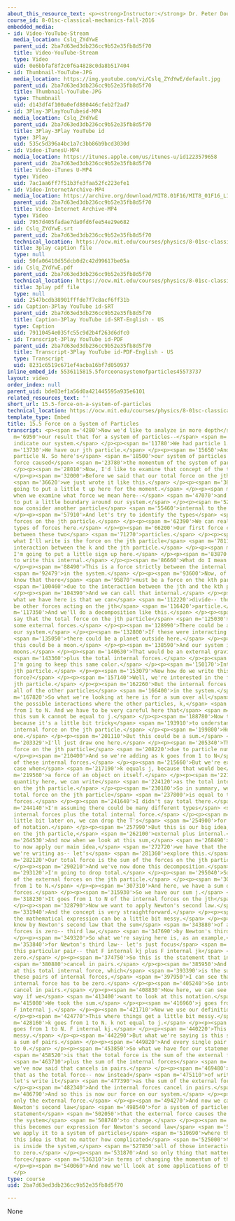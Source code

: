 ```yaml
---
about_this_resource_text: <p><strong>Instructor:</strong> Dr. Peter Dourmashkin</p>
course_id: 8-01sc-classical-mechanics-fall-2016
embedded_media:
- id: Video-YouTube-Stream
  media_location: Cslq_ZYdYwE
  parent_uid: 2ba7d63ed3db236cc9b52e35fb8d5f70
  title: Video-YouTube-Stream
  type: Video
  uid: 0e6bbfaf8f2c0f6a4828c0da8b517404
- id: Thumbnail-YouTube-JPG
  media_location: https://img.youtube.com/vi/Cslq_ZYdYwE/default.jpg
  parent_uid: 2ba7d63ed3db236cc9b52e35fb8d5f70
  title: Thumbnail-YouTube-JPG
  type: Thumbnail
  uid: d143df4f100a0efd880446cfeb2f2ad7
- id: 3Play-3PlayYouTubeid-MP4
  media_location: Cslq_ZYdYwE
  parent_uid: 2ba7d63ed3db236cc9b52e35fb8d5f70
  title: 3Play-3Play YouTube id
  type: 3Play
  uid: 535c5d396a4bc1a7c3bb86b9bcd3030d
- id: Video-iTunesU-MP4
  media_location: https://itunes.apple.com/us/itunes-u/id1223579658
  parent_uid: 2ba7d63ed3db236cc9b52e35fb8d5f70
  title: Video-iTunes U-MP4
  type: Video
  uid: 7ac1aa6ff7f51b3fe3faa52fc223efe1
- id: Video-InternetArchive-MP4
  media_location: https://archive.org/download/MIT8.01F16/MIT8_01F16_L15v05_360p.mp4
  parent_uid: 2ba7d63ed3db236cc9b52e35fb8d5f70
  title: Video-Internet Archive-MP4
  type: Video
  uid: 7957d405fadae7da0fd6fee54e29e682
- id: Cslq_ZYdYwE.srt
  parent_uid: 2ba7d63ed3db236cc9b52e35fb8d5f70
  technical_location: https://ocw.mit.edu/courses/physics/8-01sc-classical-mechanics-fall-2016/week-5-momentum-and-impulse/15.5-force-on-a-system-of-particles/15.5-force-on-a-system-of-particles/Cslq_ZYdYwE.srt
  title: 3play caption file
  type: null
  uid: 50fa06410d55dcb0d2c42d99617be05a
- id: Cslq_ZYdYwE.pdf
  parent_uid: 2ba7d63ed3db236cc9b52e35fb8d5f70
  technical_location: https://ocw.mit.edu/courses/physics/8-01sc-classical-mechanics-fall-2016/week-5-momentum-and-impulse/15.5-force-on-a-system-of-particles/15.5-force-on-a-system-of-particles/Cslq_ZYdYwE.pdf
  title: 3play pdf file
  type: null
  uid: 2547bcdb38901fffde7f7c8acf6ff31b
- id: Caption-3Play YouTube id-SRT
  parent_uid: 2ba7d63ed3db236cc9b52e35fb8d5f70
  title: Caption-3Play YouTube id-SRT-English - US
  type: Caption
  uid: 79110454e035fc55c9d2b4f263d6dfc0
- id: Transcript-3Play YouTube id-PDF
  parent_uid: 2ba7d63ed3db236cc9b52e35fb8d5f70
  title: Transcript-3Play YouTube id-PDF-English - US
  type: Transcript
  uid: 8231c6519c671ef4acba16bf7d050937
inline_embed_id: 5536115815.5forceonasystemofparticles45573737
layout: video
order_index: null
parent_uid: bde03ef1a56d0a421445595a935e6101
related_resources_text: ''
short_url: 15.5-force-on-a-system-of-particles
technical_location: https://ocw.mit.edu/courses/physics/8-01sc-classical-mechanics-fall-2016/week-5-momentum-and-impulse/15.5-force-on-a-system-of-particles/15.5-force-on-a-system-of-particles
template_type: Embed
title: 15.5 Force on a System of Particles
transcript: <p><span m='4280'>Now we'd like to analyze in more depth</span> <span
  m='6950'>our result that for a system of particles--</span> <span m='9900'>so let's
  indicate our system.</span> </p><p><span m='11780'>We had particle 1.</span> </p><p><span
  m='13730'>We have our jth particle.</span> </p><p><span m='15650'>And we have a
  particle N. So here's</span> <span m='18500'>our system of particles where the total
  force caused</span> <span m='23780'>the momentum of the system of particles to change.</span>
  </p><p><span m='28010'>Now, I'd like to examine that concept of the total force.</span>
  </p><p><span m='32000'>Before we said that our total force on the jth particle--</span>
  <span m='36620'>we just wrote it like this.</span> </p><p><span m='38870'>And I'm
  going to put a little t up here for the moment.</span> </p><p><span m='42630'>Because
  when we examine what force we mean here--</span> <span m='47070'>and I also want
  to put a little boundary around our system.</span> </p><p><span m='52580'>And let's
  now consider another particle</span> <span m='55460'>internal to the system.</span>
  </p><p><span m='57910'>And let's try to identify the types</span> <span m='60230'>of
  forces on the jth particle.</span> </p><p><span m='62390'>We can really have two
  types of forces here.</span> </p><p><span m='66200'>Our first force can be an interaction
  between these two</span> <span m='71270'>particles.</span> </p><p><span m='72450'>So
  what I'll write is the force on the jth particle</span> <span m='78110'>due to the
  interaction between the k and the jth particle.</span> </p><p><span m='82079'>And
  I'm going to put a little sign up here.</span> </p><p><span m='83870'>I'm going
  to write this internal.</span> </p><p><span m='86660'>What do I mean by internal?</span>
  </p><p><span m='88490'>This is a force strictly between the internal particles</span>
  <span m='92479'>in the system.</span> </p><p><span m='93600'>Now, of course, we
  know that there</span> <span m='95870'>must be a force on the kth particle</span>
  <span m='100460'>due to the interaction between the jth and the kth particle.</span>
  </p><p><span m='104390'>And we can call that internal.</span> </p><p><span m='107810'>So
  what we have here is that we can</span> <span m='112220'>divide-- there can still
  be other forces acting on the jth</span> <span m='116420'>particle.</span> </p><p><span
  m='117350'>And we'll do a decomposition like this.</span> </p><p><span m='120060'>We'll
  say that the total force on the jth particle</span> <span m='125030'>can come from
  some external forces.</span> </p><p><span m='128990'>There could be an object outside
  our system.</span> </p><p><span m='132800'>If these were interacting gravitationally,</span>
  <span m='135050'>there could be a planet outside here.</span> </p><p><span m='137150'>And
  this could be a moon.</span> </p><p><span m='138590'>And our system is just the
  moons.</span> </p><p><span m='140630'>That would be an external gravitational force,</span>
  <span m='143360'>plus the total internal forces.</span> </p><p><span m='147960'>So
  I'm going to keep this same color.</span> </p><p><span m='150170'>Internal on the
  jth particle.</span> </p><p><span m='153079'>Now how do we write this total internal
  force?</span> </p><p><span m='157140'>Well, we're interested in the force on the
  jth particle.</span> </p><p><span m='162260'>But the internal forces can come from
  all of the other particles</span> <span m='166400'>in the system.</span> </p><p><span
  m='167820'>So what we're looking at here is for a sum over all</span> <span m='174140'>of
  the possible interactions where the other particles, k,</span> <span m='180110'>go
  from 1 to N. And we have to be very careful here that</span> <span m='183800'>in
  this sum k cannot be equal to j.</span> </p><p><span m='188780'>Now this sum-- again,
  because it's a little bit tricky</span> <span m='193910'>to understand-- is the
  internal force on the jth particle.</span> </p><p><span m='199800'>Here's the kth
  one.</span> </p><p><span m='201110'>But this could be a sum.</span> </p><p><span
  m='203329'>I'll just draw one here.</span> </p><p><span m='205340'>This is the internal
  force on the jth particle</span> <span m='208220'>due to particle number 1.</span>
  </p><p><span m='210400'>And so we're adding as k goes from 1 to N</span> <span m='213740'>all
  of these internal forces.</span> </p><p><span m='215660'>But we're excluding the
  case when</span> <span m='217190'>k equals j, because that would be</span> <span
  m='219560'>a force of an object on itself.</span> </p><p><span m='221840'>And this
  quantity here, we can write</span> <span m='224120'>as the total internal force
  on the jth particle.</span> </p><p><span m='230180'>So in summary, we see that the
  total force on the jth particle</span> <span m='237800'>is equal to the total external
  forces.</span> </p><p><span m='241640'>I didn't say total there.</span> </p><p><span
  m='244140'>I'm assuming there could be many different types</span> <span m='246800'>of
  internal forces plus the total internal force.</span> </p><p><span m='251930'>A
  little bit later on, we can drop the T's</span> <span m='254900'>for simplicity
  of notation.</span> </p><p><span m='257990'>But this is our big idea, that a force
  on the jth particle,</span> <span m='262100'>external plus internal.</span> </p><p><span
  m='264530'>And now when we look at this sum,</span> <span m='268490'>and we want
  to now apply our main idea,</span> <span m='272720'>we have that the force, which
  we're writing as-- let's</span> <span m='281360'>explore this.</span> </p><p><span
  m='282120'>Our total force is the sum of the forces on the jth particle.</span>
  </p><p><span m='290210'>And we've now done this decomposition.</span> </p><p><span
  m='293120'>I'm going to drop total.</span> </p><p><span m='295040'>So it's the sum
  of the external forces on the jth particle.</span> </p><p><span m='304550'>j goes
  from 1 to N.</span> </p><p><span m='307310'>And here, we have a sum of the internal
  forces.</span> </p><p><span m='315930'>So we have our sum j.</span> </p><p><span
  m='318230'>It goes from 1 to N of the internal forces on the jth</span> <span m='325149'>particle.</span>
  </p><p><span m='328790'>Now we want to apply Newton's second law.</span> </p><p><span
  m='331940'>And the concept is very straightforward.</span> </p><p><span m='334760'>But
  the mathematical expression can be a little bit messy.</span> </p><p><span m='339720'>We
  know by Newton's second law that the sum</span> <span m='343880'>of a pair of internal
  forces is zero-- third law,</span> <span m='347690'>by Newton's third law.</span>
  </p><p><span m='349320'>So what we're saying here is, as an example,</span> <span
  m='353840'>for Newton's third law-- let's just focus</span> <span m='359120'>on
  this particular pair-- that F internal kj plus F internal jk</span> <span m='372230'>is
  zero.</span> </p><p><span m='374750'>So this is the statement that internal forces</span>
  <span m='380880'>cancel in pairs.</span> </p><p><span m='385950'>And so when I look
  at this total internal force, which</span> <span m='393390'>is the sum of all of
  these pairs of internal forces,</span> <span m='397950'>I can see that the total
  internal force has to be zero.</span> </p><p><span m='405240'>So internal force
  cancel in pairs.</span> </p><p><span m='408830'>Now here, we can see it another
  way if we</span> <span m='413400'>want to look at this notation.</span> </p><p><span
  m='415080'>We took the sum.</span> </p><p><span m='416960'>j goes from 1 to N of
  F internal j.</span> </p><p><span m='421710'>Now we use our definition for F internal.</span>
  </p><p><span m='424770'>This where things get a little bit messy.</span> </p><p><span
  m='428160'>k goes from 1 to N. k not equal to j.</span> </p><p><span m='433140'>j
  goes from 1 to N. F internal kj.</span> </p><p><span m='440220'>This looks terribly
  messy.</span> </p><p><span m='442290'>But what we're saying is this sum is just
  a sum of pairs.</span> </p><p><span m='449820'>And every single pair in this adds
  to 0.</span> </p><p><span m='453850'>So what we have for our statement now</span>
  <span m='458520'>is that the total force is the sum of the external forces,</span>
  <span m='463710'>plus the sum of the internal forces</span> <span m='466080'>which
  we've now said that cancels in pairs.</span> </p><p><span m='469480'>So let's rewrite
  that as the total force-- now instead</span> <span m='475110'>of writing this sum,
  let's write it</span> <span m='477390'>as the sum of the external forces.</span>
  </p><p><span m='482340'>And the internal forces cancel in pairs.</span> </p><p><span
  m='486790'>And so this is now our force on our system.</span> </p><p><span m='491610'>It's
  only the external force.</span> </p><p><span m='494270'>And now we can recast our
  Newton's second law</span> <span m='498540'>for a system of particles with the following
  statement</span> <span m='502050'>that the external force causes the momentum of
  the system</span> <span m='508740'>to change.</span> </p><p><span m='510270'>And
  this becomes our expression for Newton's second law</span> <span m='516840'>when
  we apply it to a system of particles</span> <span m='519690'>where the beauty of
  this idea is that no matter how complicated</span> <span m='525000'>the interaction
  is inside the system,</span> <span m='527850'>all of those interactive pairs sum
  to zero.</span> </p><p><span m='531870'>And so only thing that matters is the external
  force</span> <span m='536310'>in terms of changing the momentum of the system.</span>
  </p><p><span m='540060'>And now we'll look at some applications of that.</span>
  </p>
type: course
uid: 2ba7d63ed3db236cc9b52e35fb8d5f70

---
```

None
